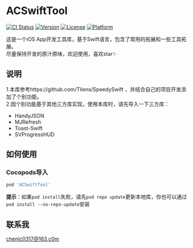 # ACSwiftTool

[![CI Status](https://img.shields.io/travis/chenjc0317/ACSwiftTool.svg?style=flat)](https://travis-ci.org/chenjc0317/ACSwiftTool)
[![Version](https://img.shields.io/cocoapods/v/ACSwiftTool.svg?style=flat)](https://cocoapods.org/pods/ACSwiftTool)
[![License](https://img.shields.io/cocoapods/l/ACSwiftTool.svg?style=flat)](https://cocoapods.org/pods/ACSwiftTool)
[![Platform](https://img.shields.io/cocoapods/p/ACSwiftTool.svg?style=flat)](https://cocoapods.org/pods/ACSwiftTool)

这是一个iOS App开发工具库，基于Swift语言，包含了常用的拓展和一些工具拓展。                                                                                                     
尽量保持开发的原汁原味，欢迎使用，喜欢star✨

## 说明

1.本库参考https://github.com/Tliens/SpeedySwift ，并结合自己的项目开发添加了个别功能。                                                                                     
2.因个别功能基于其他三方库实现，使用本库时，请先导入一下三方库：                                                                                                               
- HandyJSON
- MJRefresh
- Toast-Swift
- SVProgressHUD

## 如何使用

### Cocopods导入

```ruby
pod 'ACSwiftTool'
```
**提示**：如果`pod install`失败，请先`pod repo update`更新本地库，你也可以通过`pod install --no-repo-update`安装

## 联系我

chenjc0317@163.c0m
